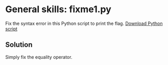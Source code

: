 # General skills: fixme1.py
Fix the syntax error in this Python script to print the flag.
[Download Python script](https://artifacts.picoctf.net/c/39/fixme1.py)

## Solution
Simply fix the equality operator.
